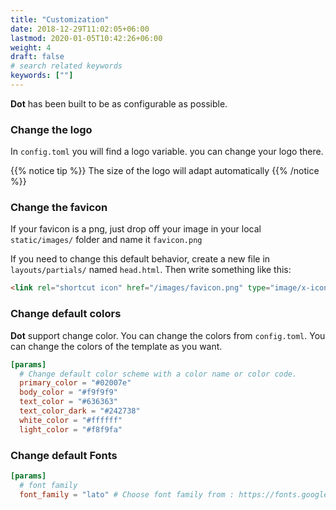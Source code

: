 ```yaml
---
title: "Customization"
date: 2018-12-29T11:02:05+06:00
lastmod: 2020-01-05T10:42:26+06:00
weight: 4
draft: false
# search related keywords
keywords: [""]
---
```


**Dot** has been built to be as configurable as possible.

### Change the logo

In `config.toml` you will find a logo variable. you can change your logo there.

{{% notice tip %}}
The size of the logo will adapt automatically
{{% /notice %}}

### Change the favicon

If your favicon is a png, just drop off your image in your local `static/images/` folder and name it `favicon.png`

If you need to change this default behavior, create a new file in `layouts/partials/` named `head.html`. Then write something like this:

```html
<link rel="shortcut icon" href="/images/favicon.png" type="image/x-icon" />
```

### Change default colors

**Dot** support change color. You can change the colors from `config.toml`. You can change the colors of the template as you want.

```toml
[params]
  # Change default color scheme with a color name or color code.
  primary_color = "#02007e"
  body_color = "#f9f9f9"
  text_color = "#636363"
  text_color_dark = "#242738"
  white_color = "#ffffff"
  light_color = "#f8f9fa"
```

### Change default Fonts

```toml
[params]
  # font family
  font_family = "lato" # Choose font family from : https://fonts.google.com/
```
